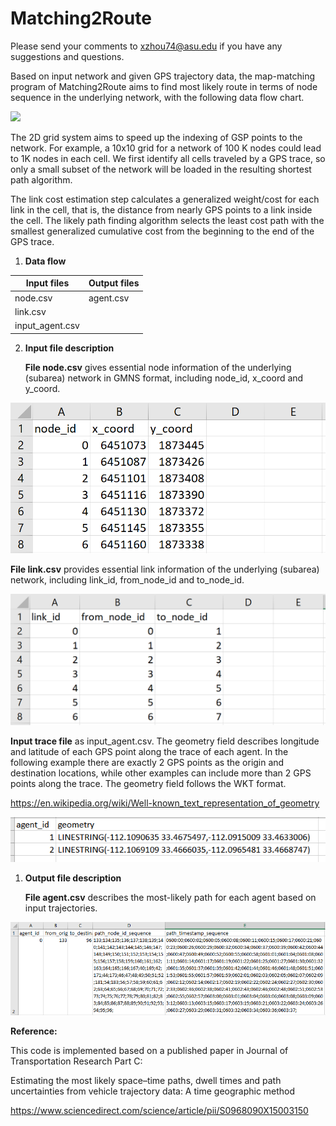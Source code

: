 # Matching2Route

Please send your comments to <xzhou74@asu.edu> if you have any suggestions and
questions.

Based on input network and given GPS trajectory data, the map-matching program
of Matching2Route aims to find most likely route in terms of node sequence in
the underlying network, with the following data flow chart.

![](media/5d46d46e6d66cfe932399f796dcd713c.png)

The 2D grid system aims to speed up the indexing of GSP points to the network.
For example, a 10x10 grid for a network of 100 K nodes could lead to 1K nodes in
each cell. We first identify all cells traveled by a GPS trace, so only a small
subset of the network will be loaded in the resulting shortest path algorithm.

The link cost estimation step calculates a generalized weight/cost for each link
in the cell, that is, the distance from nearly GPS points to a link inside the
cell. The likely path finding algorithm selects the least cost path with the
smallest generalized cumulative cost from the beginning to the end of the GPS
trace.

1.  **Data flow**

| **Input files** | **Output files** |
|-----------------|------------------|
| node.csv        | agent.csv        |
| link.csv        |                  |
| input_agent.csv |                  |

2.  **Input file description**

    **File node.csv** gives essential node information of the underlying
    (subarea) network in GMNS format, including node_id, x_coord and y_coord.

![](media/1fa21c1d6e8cfdd05b74ce9d3f48bf9f.png)

**File link.csv** provides essential link information of the underlying
(subarea) network, including link_id, from_node_id and to_node_id.

![](media/1f78e34e3e8ff4091a1997e44825a503.png)

**Input trace file** as input_agent.csv. The geometry field describes longitude
and latitude of each GPS point along the trace of each agent. In the following
example there are exactly 2 GPS points as the origin and destination locations,
while other examples can include more than 2 GPS points along the trace. The
geometry field follows the WKT format.

https://en.wikipedia.org/wiki/Well-known_text_representation_of_geometry

![](media/308de5075f12b12dab40c3309182b047.png)

1.  **Output file description**

    **File agent.csv** describes the most-likely path for each agent based on
    input trajectories.

![](media/3c75bcdb579896286630db56d8dd9295.png)

**Reference:**

This code is implemented based on a published paper in Journal of Transportation
Research Part C:

Estimating the most likely space–time paths, dwell times and path uncertainties
from vehicle trajectory data: A time geographic method

https://www.sciencedirect.com/science/article/pii/S0968090X15003150
